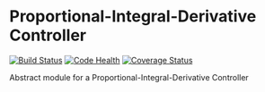 # Proportional-Integral-Derivative Controller

[![Build Status](https://travis-ci.org/cjduncana/PID-Controller.svg)](https://travis-ci.org/cjduncana/PID-Controller) [![Code Health](https://landscape.io/github/cjduncana/PID-Controller/master/landscape.svg?style=flat)](https://landscape.io/github/cjduncana/PID-Controller/master) [![Coverage Status](https://coveralls.io/repos/cjduncana/PID-Controller/badge.svg?branch=master&service=github)](https://coveralls.io/github/cjduncana/PID-Controller?branch=master)

Abstract module for a Proportional-Integral-Derivative Controller
